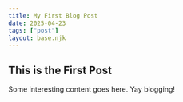 ```yaml
---
title: My First Blog Post
date: 2025-04-23
tags: ["post"]
layout: base.njk
---
```


## This is the First Post

Some interesting content goes here. Yay blogging!